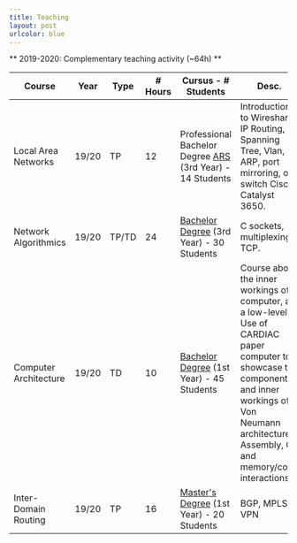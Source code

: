 ```yaml
---
title: Teaching
layout: post
urlcolor: blue
--- 
```

** 2019-2020: Complementary teaching activity (~64h) **   


| Course                | Year  | Type  | # Hours | Cursus - # Students                                   | Desc.                                                                                                                                                                                                                    |
|-----------------------|-------|-------|---------|-------------------------------------------------------|--------------------------------------------------------------------------------------------------------------------------------------------------------------------------------------------------------------------------|
| Local Area Networks   | 19/20 | TP    | 12      | Professional Bachelor Degree [ARS](http://licences-informatique.unistra.fr/doku.php?id=formation:ars) (3rd Year) - 14 Students | Introduction to Wireshark, IP Routing, Spanning Tree, Vlan, ARP, port mirroring,  on switch Cisco Catalyst 3650.                                                                                    |
| Network Algorithmics  | 19/20 | TP/TD | 24      | [Bachelor Degree](http://licences-informatique.unistra.fr/doku.php?id=formation:info) (3rd Year) - 30 Students              | C sockets, multiplexing, TCP.                                                                                                                                                                         |
| Computer Architecture | 19/20 | TD    | 10      | [Bachelor Degree](http://licences-informatique.unistra.fr/doku.php?id=formation:info) (1st Year) - 45 Students              | Course about the inner workings  of a computer, at a low-level.  Use of CARDIAC paper computer  to showcase the components and inner workings of a Von Neumann architecture.  Assembly, C, and memory/code interactions. |
| Inter-Domain Routing  | 19/20 | TP    | 16      | [Master's Degree](http://master-informatique.unistra.fr/doku.php?id=formation:siris) (1st Year) - 20 Students              | BGP, MPLS, VPN                                                                                                                                                                                                           | 

